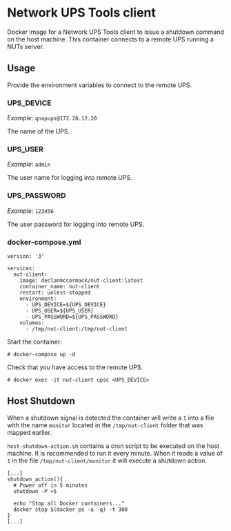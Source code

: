 # Network UPS Tools client

Docker image for a Network UPS Tools client to issue a shutdown command on the host machine. This container connects to a remote UPS running a NUTs server.

## Usage

Provide the environment variables to connect to the remote UPS.

### UPS_DEVICE

*Example*: `qnapups@172.20.12.20`

The name of the UPS.

### UPS_USER

*Example*: `admin`

The user name for logging into remote UPS.

### UPS_PASSWORD

*Example*: `123456`

The user password for logging into remote UPS.


###  docker-compose.yml

```console
version: '3'

services:
  nut-client:
    image: declanmccormack/nut-client:latest
    container_name: nut-client
    restart: unless-stopped
    environment:
      - UPS_DEVICE=${UPS_DEVICE}
      - UPS_USER=${UPS_USER}
      - UPS_PASSWORD=${UPS_PASSWORD}
    volumes:
      - /tmp/nut-client:/tmp/nut-client
```

Start the container:

```console
# docker-compose up -d
```

Check that you have access to the remote UPS.

```console
# docker exec -it nut-client upsc <UPS_DEVICE>
```

## Host Shutdown

When a shutdown signal is detected the container will write a `1` into a file with the name `monitor` located in the `/tmp/nut-client` folder that was mapped earlier.

`host-shutdown-action.sh` contains a cron script to be executed on the host machine. It is recommended to run it every minute. When it reads a value of `1` in the file `/tmp/nut-client/monitor` it will execute a shutdown action.


``` console
[...]
shutdown_action(){
  # Power off in 5 minutes
  shutdown -P +5

  echo "Stop all Docker containers..."
  docker stop $(docker ps -a -q) -t 300
}
[...]
```

